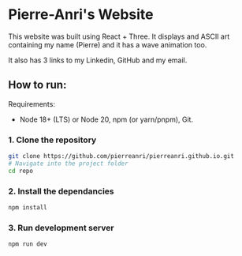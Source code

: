 # Pierre-Anri's Website

This website was built using React + Three. It displays and ASCII art containing my name (Pierre) and it has a wave animation too.

It also has 3 links to my Linkedin, GitHub and my email.

## How to run:

Requirements:
- Node 18+ (LTS) or Node 20, npm (or yarn/pnpm), Git.

### 1. Clone the repository

```bash
git clone https://github.com/pierreanri/pierreanri.github.io.git
# Navigate into the project folder
cd repo
```

### 2. Install the dependancies

```bash
npm install
```

### 3. Run development server

```bash
npm run dev
```